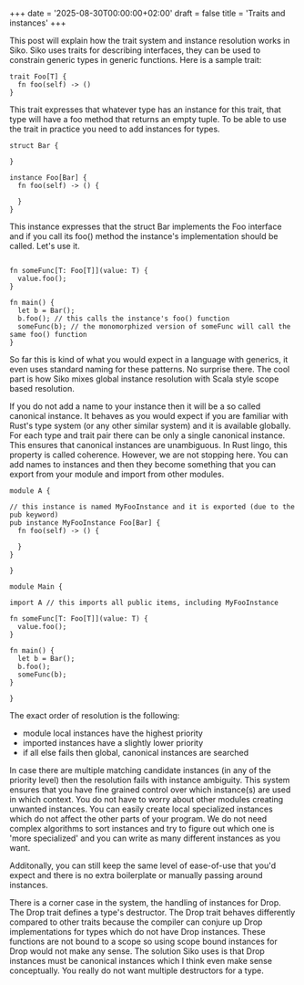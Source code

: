 +++
date = '2025-08-30T00:00:00+02:00'
draft = false
title = 'Traits and instances'
+++

This post will explain how the trait system and instance resolution works in Siko.
Siko uses traits for describing interfaces, they can be used to constrain generic types in generic functions.
Here is a sample trait:

```siko
trait Foo[T] {
  fn foo(self) -> ()
}
```

This trait expresses that whatever type has an instance for this trait, that type will have a foo method that returns an empty
tuple. To be able to use the trait in practice you need to add instances for types.

```siko
struct Bar {

}

instance Foo[Bar] {
  fn foo(self) -> () {

  }
}
```

This instance expresses that the struct Bar implements the Foo interface and if you call its foo() method the instance's implementation should be called. Let's use it.

```siko

fn someFunc[T: Foo[T]](value: T) {
  value.foo();
}

fn main() {
  let b = Bar();
  b.foo(); // this calls the instance's foo() function
  someFunc(b); // the monomorphized version of someFunc will call the same foo() function
}

```

So far this is kind of what you would expect in a language with generics, it even uses standard naming for these patterns. No surprise there. The cool part is how Siko mixes global instance resolution with Scala style scope based resolution.

If you do not add a name to your instance then it will be a so called canonical instance. It behaves as you would expect if you are familiar with Rust's type system (or any other similar system) and it is available globally. For each type and trait pair there can be only a single canonical instance. This ensures that canonical instances are unambiguous. In Rust lingo, this property is called coherence.
However, we are not stopping here. You can add names to instances and then they become something that you can export from your module and import from other modules.

```siko
module A {

// this instance is named MyFooInstance and it is exported (due to the pub keyword)
pub instance MyFooInstance Foo[Bar] {
  fn foo(self) -> () {

  }
}

}

module Main {

import A // this imports all public items, including MyFooInstance

fn someFunc[T: Foo[T]](value: T) {
  value.foo();
}

fn main() {
  let b = Bar();
  b.foo();
  someFunc(b);
}

}

```

The exact order of resolution is the following:
- module local instances have the highest priority
- imported instances have a slightly lower priority
- if all else fails then global, canonical instances are searched

In case there are multiple matching candidate instances (in any of the priority level) then the resolution fails with instance ambiguity.
This system ensures that you have fine grained control over which instance(s) are used in which context. You do not have to worry about other modules creating unwanted instances.
You can easily create local specialized instances which do not affect the other parts of your program. We do not need complex algorithms to sort instances and try to figure out which one is 'more specialized' and you can write as many different instances as you want.

Additonally, you can still keep the same level of ease-of-use that you'd expect and there is no extra boilerplate or manually passing around instances.

There is a corner case in the system, the handling of instances for Drop. The Drop trait defines a type's destructor. The Drop trait behaves differently compared to other traits because the compiler can conjure up Drop implementations for types which do not have Drop instances. These functions are not bound to a scope
so using scope bound instances for Drop would not make any sense.
The solution Siko uses is that Drop instances must be canonical instances which I think even make sense conceptually. You really do not want multiple destructors for a type.
